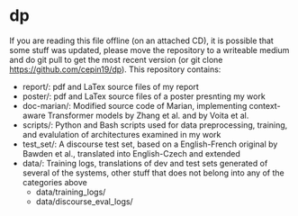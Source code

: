 # dp

If you are reading this file offline (on an attached CD), it is possible that some stuff was updated, please move the repository to a writeable medium and do git pull to get the most recent version (or git clone https://github.com/cepin19/dp).
This repository contains:
* report/: pdf and LaTex source files of my report
* poster/: pdf and LaTex source files of a poster presnting my work
* doc-marian/: Modified source code of Marian, implementing context-aware Transformer models by Zhang et al. and by Voita et al.
* scripts/: Python and Bash scripts used for data preprocessing, training, and evalulation of architectures examined in my work
* test_set/: A discourse test set, based on a English-French original by Bawden et al., translated into English-Czech and extended
* data/: Training logs, translations of dev and test sets generated of several of the systems, other stuff that does not belong into any of the categories above
  * data/training_logs/
  * data/discourse_eval_logs/
